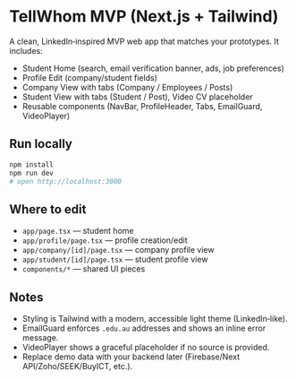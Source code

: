 # TellWhom MVP (Next.js + Tailwind)

A clean, LinkedIn‑inspired MVP web app that matches your prototypes.
It includes:
- Student Home (search, email verification banner, ads, job preferences)
- Profile Edit (company/student fields)
- Company View with tabs (Company / Employees / Posts)
- Student View with tabs (Student / Post), Video CV placeholder
- Reusable components (NavBar, ProfileHeader, Tabs, EmailGuard, VideoPlayer)

## Run locally
```bash
npm install
npm run dev
# open http://localhost:3000
```

## Where to edit
- `app/page.tsx` — student home
- `app/profile/page.tsx` — profile creation/edit
- `app/company/[id]/page.tsx` — company profile view
- `app/student/[id]/page.tsx` — student profile view
- `components/*` — shared UI pieces

## Notes
- Styling is Tailwind with a modern, accessible light theme (LinkedIn‑like).
- EmailGuard enforces `.edu.au` addresses and shows an inline error message.
- VideoPlayer shows a graceful placeholder if no source is provided.
- Replace demo data with your backend later (Firebase/Next API/Zoho/SEEK/BuyICT, etc.).
